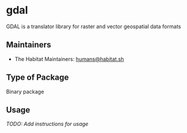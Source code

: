 # gdal

GDAL is a translator library for raster and vector geospatial data formats

## Maintainers

* The Habitat Maintainers: <humans@habitat.sh>

## Type of Package

Binary package

## Usage

*TODO: Add instructions for usage*
